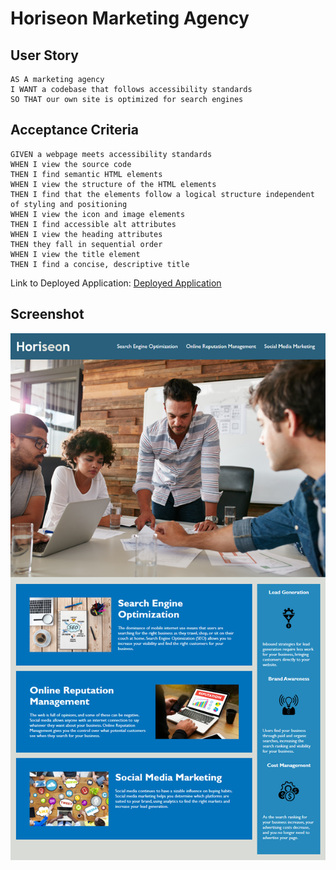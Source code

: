 # Horiseon Marketing Agency 

## User Story

```
AS A marketing agency
I WANT a codebase that follows accessibility standards
SO THAT our own site is optimized for search engines
```

## Acceptance Criteria

```
GIVEN a webpage meets accessibility standards
WHEN I view the source code
THEN I find semantic HTML elements
WHEN I view the structure of the HTML elements
THEN I find that the elements follow a logical structure independent of styling and positioning
WHEN I view the icon and image elements
THEN I find accessible alt attributes
WHEN I view the heading attributes
THEN they fall in sequential order
WHEN I view the title element
THEN I find a concise, descriptive title
```
Link to Deployed Application: [Deployed Application](https://omarx.github.io/Horiseon-Marketing-Agency/)

## Screenshot

![01-html-css-git-homework-demo.png](assets%2Fimages%2F01-html-css-git-homework-demo.png)




